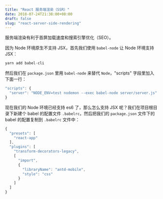 ```yaml
---
title: "React 服务端渲染（SSR）"
date: 2018-07-24T21:38:00+08:00
draft: false
slug: "react-server-side-rendering"
---
```


服务端渲染有利于首屏加载速度和搜索引擎优化（SEO）。

因为 Node 环境原生不支持 JSX，首先我们使用 `babel-node` 让 Node 环境支持 JSX：

```js
yarn add babel-cli
```

然后我们在 `package.json` 里用 `babel-node` 来替代 `Node`，"scripts" 字段里加入下面一行：

```js
"scripts": {
  "server": "NODE_ENV=test nodemon --exec babel-node server/server.js",
}
```

现在我们的 Node 环境已经支持 es6 了，那么怎么支持 JSX 呢？我们在项目根目录下新建个 babel 的配置文件 `.babelrc`，然后把我们的 `package.json` 文件下的 babel 的配置复制到 `.babelrc` 文件中：

```js
{
  "presets": [
    "react-app"
  ],
  "plugins": [
    "transform-decorators-legacy",
    [
      "import",
      {
        "libraryName": "antd-mobile",
        "style": "css"
      }
    ]
  ]
}
```
